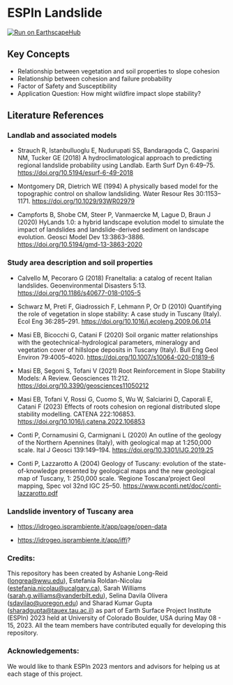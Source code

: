 # ESPIn Landslide

[jhub]: https://img.shields.io/badge/Made%20with-Jupyter-orange?style=for-the-badge&logo=Jupyter
[badge]: https://img.shields.io/badge/Run%20on-EarthscapeHub-orange
[ehub-link]: https://lab.openearthscape.org/hub/user-redirect/git-pull?repo=https://github.com/csdms-espin/landslide_espin_2023&urlpath=lab/tree/landslide_espin_2023/Landslide_Italy/ESPIn_landslide_2023.ipynb
[jhub-link]: https://jupyter.openearthscape.org/hub/user-redirect/git-pull?repo=https://github.com/csdms-espin/landslide_espin_2023&urlpath=lab/tree/landslide_espin_2023/Landslide_Italy/ESPIn_landslide_2023.ipynb

[![Run on EarthscapeHub][badge]][ehub-link]

## Key Concepts
- Relationship between vegetation and soil properties to slope cohesion
- Relationship between cohesion and failure probability 
- Factor of Safety and Susceptibility 
- Application Question: How might wildfire impact slope stability?

## Literature References

### Landlab and associated models

- Strauch R, Istanbulluoglu E, Nudurupati SS, Bandaragoda C, Gasparini NM, Tucker GE (2018) A hydroclimatological approach to predicting regional landslide probability using Landlab. Earth Surf Dyn 6:49–75. https://doi.org/10.5194/esurf-6-49-2018

- Montgomery DR, Dietrich WE (1994) A physically based model for the topographic control on shallow landsliding. Water Resour Res 30:1153–1171. https://doi.org/10.1029/93WR02979

- Campforts B, Shobe CM, Steer P, Vanmaercke M, Lague D, Braun J (2020) HyLands 1.0: a hybrid landscape evolution model to simulate the impact of landslides and landslide-derived sediment on landscape evolution. Geosci Model Dev 13:3863–3886. https://doi.org/10.5194/gmd-13-3863-2020

### Study area description and soil properties

- Calvello M, Pecoraro G (2018) FraneItalia: a catalog of recent Italian landslides. Geoenvironmental Disasters 5:13. https://doi.org/10.1186/s40677-018-0105-5

- Schwarz M, Preti F, Giadrossich F, Lehmann P, Or D (2010) Quantifying the role of vegetation in slope stability: A case study in Tuscany (Italy). Ecol Eng 36:285–291. https://doi.org/10.1016/j.ecoleng.2009.06.014

- Masi EB, Bicocchi G, Catani F (2020) Soil organic matter relationships with the geotechnical-hydrological parameters, mineralogy and vegetation cover of hillslope deposits in Tuscany (Italy). Bull Eng Geol Environ 79:4005–4020. https://doi.org/10.1007/s10064-020-01819-6

- Masi EB, Segoni S, Tofani V (2021) Root Reinforcement in Slope Stability Models: A Review. Geosciences 11:212. https://doi.org/10.3390/geosciences11050212

- Masi EB, Tofani V, Rossi G, Cuomo S, Wu W, Salciarini D, Caporali E, Catani F (2023) Effects of roots cohesion on regional distributed slope stability modelling. CATENA 222:106853. https://doi.org/10.1016/j.catena.2022.106853

- Conti P, Cornamusini G, Carmignani L (2020) An outline of the geology of the Northern Apennines (Italy), with geological map at 1:250,000 scale. Ital J Geosci 139:149–194. https://doi.org/10.3301/IJG.2019.25

- Conti P, Lazzarotto A (2004) Geology of Tuscany: evolution of the state-of-knowledge presented by geological maps and the new geological map of Tuscany, 1: 250,000 scale. ‘Regione Toscana’project Geol mapping, Spec vol 32nd IGC 25–50. https://www.pconti.net/doc/conti-lazzarotto.pdf

### Landslide inventory of Tuscany area

- https://idrogeo.isprambiente.it/app/page/open-data

- https://idrogeo.isprambiente.it/app/iffi?


### Credits:

This repository has been created by Ashanie Long-Reid (longrea@wwu.edu), Estefania Roldan-Nicolau (estefania.nicolau@ucalgary.ca), Sarah Williams (sarah.g.williams@vanderbilt.edu), Selina Davila Olivera (sdavilao@uoregon.edu) and Sharad Kumar Gupta (sharadgupta@tauex.tau.ac.il) as part of Earth Surface Project Institute (ESPIn) 2023 held at University of Colorado Boulder, USA during May 08 - 15, 2023. All the team members have contributed equally for developing this repository.

### Acknowledgements:

We would like to thank ESPIn 2023 mentors and advisors for helping us at each stage of this project.
